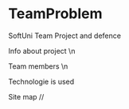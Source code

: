 # TeamProblem
SoftUni Team Project and defence
 
 Info about project \n
 
 Team members \n 
 
 Technologie is used 
 
 Site map //
 
